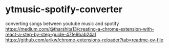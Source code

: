# ytmusic-spotify-converter
converting songs between youtube music and spotify
https://medium.com/@tharshita13/creating-a-chrome-extension-with-react-a-step-by-step-guide-47fe9bab24a1
https://github.com/arikw/chrome-extensions-reloader?tab=readme-ov-file
